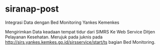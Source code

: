 # siranap-post
Integrasi Data dengan Bed Monitoring Yankes Kemenkes

Mengirimkan Data keadaan tempat tidur dari SIMRS Ke Web Service Ditjen Pelayanan Kesehatan.
Merujuk pada juknis pada http://sirs.yankes.kemkes.go.id/sirsservice/start/ts
bagian Bed Monitoring.
